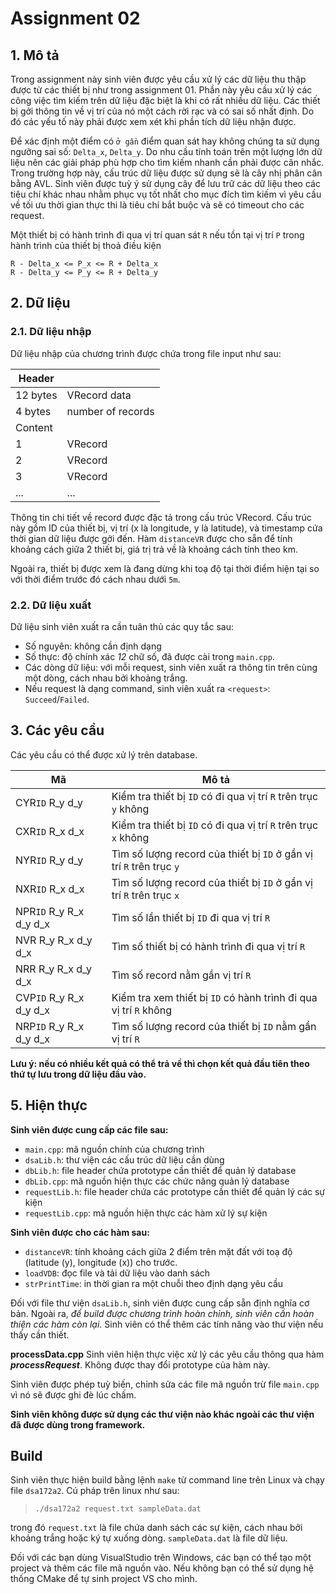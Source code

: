 # Assignment 02
## 1. Mô tả
Trong assignment này sinh viên được yêu cầu xử lý các dữ liệu thu thập được từ các 
thiết bị như trong assignment 01. Phần này yêu cầu xử lý các công việc tìm kiếm 
trên dữ liệu đặc biệt là khi có rất nhiều dữ liệu. 
Các thiết bị gởi thông tin về vị trí của nó một cách rời rạc và có sai số nhất định. 
Do đó các yếu tố này phải được xem xét khi phần tích dữ liệu nhận được.

Để xác định một điểm có `ở gần` điểm quan sát hay không chúng ta sử dụng ngưỡng 
sai số: `Delta_x`, `Delta_y`. Do nhu cầu tính toán trên một lượng lớn dữ liệu nên
các giải pháp phù hợp cho tìm kiếm nhanh cần phải được cân nhắc. Trong trường hợp 
này, cấu trúc dữ liệu được sử dụng sẽ là cây nhị phân cân bằng AVL. Sinh viên 
được tuỳ ý sử dụng cây để lưu trữ các dữ liệu theo các tiêu chí khác nhau nhằm 
phục vụ tốt nhất cho mục đích tìm kiếm vì yêu cầu về tối ưu thời gian thực thi 
là tiêu chí bắt buộc và sẽ có timeout cho các request.

Một thiết bị có hành trình đi qua vị trí quan sát `R` nếu tồn tại vị trí `P` trong
hành trình của thiết bị thoả điều kiện

    R - Delta_x <= P_x <= R + Delta_x
    R - Delta_y <= P_y <= R + Delta_y

## 2. Dữ liệu
### 2.1. Dữ liệu nhập
Dữ liệu nhập của chương trình được chứa trong file input như sau:

| Header | |
|---|:---------|
| 12 bytes | VRecord data |
|  4 bytes | number of records |
| Content |
|  1| VRecord |
|  2| VRecord |
|  3| VRecord |
|...| ... |

Thông tin chi tiết về record được đặc tả trong cấu trúc VRecord.
Cấu trúc này gồm ID của thiết bị, vị trí (x là longitude, y là latitude),
và timestamp cứa thời gian dữ liệu được gởi đến.
Hàm `distanceVR` được cho sẵn để tính khoảng cách giữa 2 thiết bị, giá 
trị trả về là khoảng cách tính theo km.

Ngoài ra, thiết bị được xem là đang dừng khi toạ độ tại thời điểm hiện tại so với 
thời điểm trước đó cách nhau dưới `5m`.

### 2.2. Dữ liệu xuất
Dữ liệu sinh viên xuất ra cần tuân thủ các quy tắc sau:
 + Số nguyên: không cần định dạng
 + Số thực: độ chính xác *12* chữ số, đã được cài trong `main.cpp`.
 + Các dòng dữ liệu: với mỗi request, sinh viên xuất ra
 thông tin trên cùng một dòng, cách nhau bởi khoảng trắng.
 + Nếu request là dạng command, sinh viên xuất 
 ra `<request>`: `Succeed`/`Failed`.


## 3. Các yêu cầu
Các yêu cầu có thể được xử lý trên database.

| Mã | Mô tả |
| ---------- | ------- |
| CYR`ID` R_y d_y         | Kiểm tra thiết bị `ID` có đi qua vị trí `R` trên trục `y` không |
| CXR`ID` R_x d_x         | Kiểm tra thiết bị `ID` có đi qua vị trí `R` trên trục `x` không |
| NYR`ID` R_y d_y         | Tìm số lượng record của thiết bị `ID` ở gần vị trí `R` trên trục `y` |
| NXR`ID` R_x d_x         | Tìm số lượng record của thiết bị `ID` ở gần vị trí `R` trên trục `x` |
| NPR`ID` R_y R_x d_y d_x | Tìm số lần thiết bị `ID` đi qua vị trí `R`|
| NVR R_y R_x d_y d_x     | Tìm số thiết bị có hành trình đi qua vị trí `R` |
| NRR R_y R_x d_y d_x     | Tìm số record nằm gần vị trí `R` |
| CVP`ID` R_y R_x d_y d_x | Kiểm tra xem thiết bị `ID` có hành trình đi qua vị trí `R` không|
| NRP`ID` R_y R_x d_y d_x | Tìm số lượng record của thiết bị `ID` nằm gần vị trí `R` |

**Lưu ý: nếu có nhiều kết quả có thể trả về thì chọn kết quả đầu tiên theo thứ tự lưu 
trong dữ liệu đầu vào.**


## 5. Hiện thực
**Sinh viên được cung cấp các file sau:**
 - `main.cpp`: mã nguồn chính của chương trình
 - `dsaLib.h`: thư viện các cấu trúc dữ liệu cần dùng
 - `dbLib.h`: file header chứa prototype cần thiết để quản lý database
 - `dbLib.cpp`: mã nguồn hiện thực các chức năng quản lý database
 - `requestLib.h`: file header chứa các prototype cần thiết để quản lý các sự kiện
 - `requestLib.cpp`: mã nguồn hiện thực các hàm xử lý sự kiện

__Sinh viên được cho các hàm sau:__
 - `distanceVR`: tính khoảng cách giữa 2 điểm trên mặt đất với 
 toạ độ (latitude (y), longitude (x)) cho trước.
 - `loadVDB`: đọc file và tải dữ liệu vào danh sách
 - `strPrintTime`: in thời gian ra một chuỗi theo định dạng yêu cầu

Đối với file thư viện `dsaLib.h`, sinh viên được cung cấp sẵn định 
nghĩa cơ bản. Ngoài ra, _để build được chương trình hoàn chỉnh, sinh viên
cần hoàn thiện các hàm còn lại_. Sinh viên có thể thêm các 
tính năng vào thư viện nếu thấy cần thiết.

__processData.cpp__
Sinh viên hiện thực việc xử lý các yêu cầu thông qua hàm __*processRequest*__.
Không được thay đổi prototype của hàm này.

Sinh viên được phép tuỳ biến, chỉnh sửa các file mã nguồn trừ file 
`main.cpp` vì nó sẽ được ghi đè lúc chấm.

**Sinh viên không được sử dụng các thư viện nào khác ngoài các thư viện đã được 
dùng trong framework.**

## Build
Sinh viên thực hiện build bằng lệnh `make` từ command line trên Linux
và chạy file `dsa172a2`. Cú pháp trên linux như sau:
> `./dsa172a2 request.txt sampleData.dat`

trong đó `request.txt` là file chứa danh sách các sự kiện, cách nhau bởi 
khoảng trắng hoặc ký tự xuống dòng.
`sampleData.dat` là file dữ liệu. 

Đối với các bạn dùng VisualStudio trên Windows, các bạn có thể tạo một 
project và thêm các file mã nguồn vào. Nếu không bạn có thể sử dụng hệ 
thống CMake để tự sinh project VS cho mình.
 